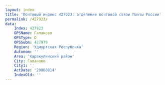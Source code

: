 ```yaml
---
layout: index
title: 'Почтовый индекс 427923: отделение почтовой связи Почты России'
permalink: /427923/
data:
    Index: 427923
    OPSName: Галаново
    OPSType: О
    OPSSubm: 427979
    Region: 'Удмуртская Республика'
    Autonom: ''
    Area: 'Каракулинский район'
    City: Галаново
    City1: ''
    ActDate: '20060814'
    IndexOld: ''
---
```

